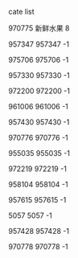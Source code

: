 cate list

970775 新鲜水果 8

957347 957347 -1

975706 975706 -1

957330 957330 -1

972200 972200 -1

961006 961006 -1

957430 957430 -1

970776 970776 -1

955035 955035 -1

972219 972219 -1

958104 958104 -1

957615 957615 -1

5057 5057 -1

957428 957428 -1

970778 970778 -1

